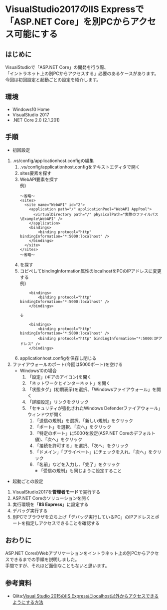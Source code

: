# VisualStudio2017のIIS Expressで「ASP.NET Core」を別PCからアクセス可能にする

## はじめに
VisualStudioで「ASP.NET Core」の開発を行う際、  
「イントラネット上の別PCからアクセスする」必要のあるケースがあります。  
今回は初回設定と起動ごとの設定を紹介します。

## 環境
- Windows10 Home  
- VisualStudio 2017
- .NET Core 2.0 (2.1.201)

## 手順
- 初回設定
1. .vs/config/applicationhost.configの編集
    1. .vs/config/applicationhost.configをテキストエディタで開く
    1. sites要素を探す
    1. WebAPI要素を探す  
        例）
        ```
        ～省略～
        <sites>
          <site name="WebAPI" id="2">
            <application path="/" applicationPool="WebAPI AppPool">
              <virtualDirectory path="/" physicalPath="実際のファイルパス\Example\WebAPI" />
            </application>
            <bindings>
                <binding protocol="http" bindingInformation="*:5000:localhost" />
            </bindings>
          </site>
        </sites>
        ～省略～
        ```
    1. <binding protocol="http" bindingInformation="*:5000:localhost" />を探す
    1. コピペしてbindingInformation属性のlocalhostをPCのIPアドレスに変更する  
        例）
        ```
            <bindings>
                <binding protocol="http" bindingInformation="*:5000:localhost" />
            </bindings>
        ```
         ↓
        ```
            <bindings>
                <binding protocol="http" bindingInformation="*:5000:localhost" />
                <binding protocol="http" bindingInformation="*:5000:IPアドレス" />
            </bindings>
        ```
    1. applicationhost.configを保存し閉じる
1. ファイアウォールのポート(今回は5000ポート)を空ける
    - Windows10の場合
      1. 「設定」(ギアのアイコン)を開く
      1. 「ネットワークとインターネット」を開く
      1. 「状態タグ」(初期表示)を選択、「Windowsファイアウォール」を開く
      1. 「詳細設定」リンクをクリック
      1. 「セキュリティが強化されたWindows Defenderファイアウォール」ウィンドウが開く
          1. 「送信の規制」を選択、「新しい規制」をクリック
          1. 「ポート」を選択、「次へ」をクリック
          1. 「特定のポート」に5000を設定(ASP.NET Coreのデフォルト値)、「次へ」をクリック
          1. 「接続を許可する」を選択、「次へ」をクリック
          1. 「ドメイン」「プライベート」にチェックを入れ、「次へ」をクリック
          1. 「名前」などを入力し、「完了」をクリック  
          ※ 「受信の規制」も同じように設定すること

- 起動ごとの設定
1. VisualStudio2017を**管理者モード**で実行する
1. ASP.NET Coreのソリューションを開く
1. 実行環境を「**IIS Express**」に設定する
1. デバッグ実行する
1. 別PCでブラウザを立ち上げ「デバッグ実行しているPC」のIPアドレスとポートを指定しアクセスできることを確認する

## おわりに
ASP.NET CoreのWebアプリケーションをイントラネット上の別PCからアクセスできるまでの手順を説明しました。  
手間ですが、それほど面倒なこともないと思います。

## 参考資料
* Qiita:[Visual Studio 2015のIIS Expressにlocalhost以外からアクセスできるようにする方法](https://qiita.com/k_saito/items/790884389e0c0611b258)